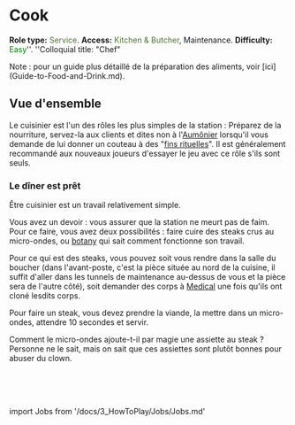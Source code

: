 # Cook
**Role type:** <font color="#4e7331">Service</font>. **Access:** <font color="#4e7331">Kitchen & Butcher</font>, Maintenance. **Difficulty:** <font color="Green">Easy</font>''. ''Colloquial title: "Chef"

Note : pour un guide plus détaillé de la préparation des aliments, voir [ici] (Guide-to-Food-and-Drink.md).




## Vue d'ensemble


Le cuisinier est l'un des rôles les plus simples de la station : Préparez de la nourriture, servez-la aux clients et dites non à l'[Aumônier](Chaplain.md) lorsqu'il vous demande de lui donner un couteau à des "[fins rituelles](Battle-royale.md)".
Il est généralement recommandé aux nouveaux joueurs d'essayer le jeu avec ce rôle s'ils sont seuls.


### Le dîner est prêt

Être cuisinier est un travail relativement simple.

Vous avez un devoir : vous assurer que la station ne meurt pas de faim. Pour ce faire, vous avez deux possibilités : faire cuire des steaks crus au micro-ondes, ou [botany](Botanist.md) qui sait comment fonctionne son travail.

Pour ce qui est des steaks, vous pouvez soit vous rendre dans la salle du boucher (dans l'avant-poste, c'est la pièce située au nord de la cuisine, il suffit d'aller dans les tunnels de maintenance au-dessus de vous et la pièce sera de l'autre côté), soit demander des corps à [Medical](Medical-Doctor.md) une fois qu'ils ont cloné lesdits corps.

Pour faire un steak, vous devez prendre la viande, la mettre dans un micro-ondes, attendre 10 secondes et servir.

Comment le micro-ondes ajoute-t-il par magie une assiette au steak ?
Personne ne le sait, mais on sait que ces assiettes sont plutôt bonnes pour abuser du clown.

  <br/>
<br/>
<br/>

import Jobs from '/docs/3_HowToPlay/Jobs/Jobs.md'

<Jobs />




